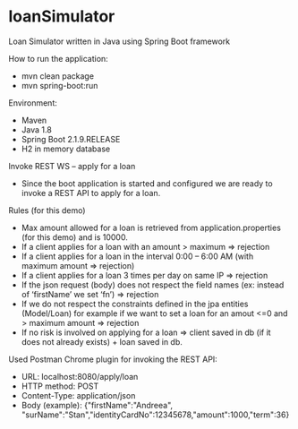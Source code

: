 # loanSimulator
Loan Simulator written in Java using Spring Boot framework

How to run the application:
- mvn clean package
- mvn spring-boot:run


Environment:
-	Maven
-	Java 1.8
-	Spring Boot 2.1.9.RELEASE
- H2 in memory database


Invoke REST WS – apply for a loan
- Since the boot application is started and configured we are ready to invoke a REST API to apply for a loan.


Rules (for this demo)
-	Max amount allowed for a loan is retrieved from application.properties (for this demo) and is 10000.
-	If a client applies for a loan with an amount > maximum => rejection
-	If a client applies for a loan in the interval 0:00 – 6:00 AM (with maximum amount => rejection)
-	If a client applies for a loan 3 times per day on same IP => rejection
-	If the json request (body) does not respect the field names (ex: instead of ‘firstName’ we set ‘fn’) => rejection
-	If we do not respect the constraints defined in the jpa entities (Model/Loan) for example if we want to set a loan for an amout <=0 and > maximum amount => rejection
-	If no risk is involved on applying for a loan => client saved in db (if it does not already exists) + loan saved in db.


Used Postman Chrome plugin for invoking the REST API:

- URL: localhost:8080/apply/loan
- HTTP method: POST
- Content-Type: application/json
- Body (example): {"firstName":"Andreea", "surName":"Stan","identityCardNo":12345678,"amount":1000,"term":36}
